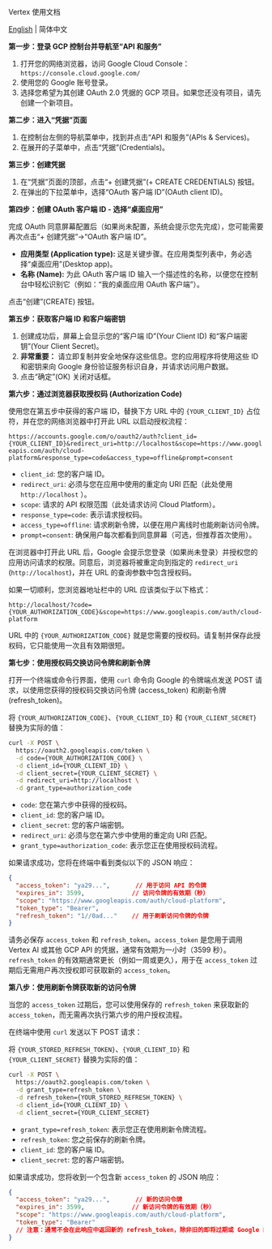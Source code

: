 Vertex 使用文档

[English](./vertex.md) | 简体中文

**第一步：登录 GCP 控制台并导航至“API 和服务”**

1.  打开您的网络浏览器，访问 Google Cloud Console：`https://console.cloud.google.com/`
2.  使用您的 Google 账号登录。
3.  选择您希望为其创建 OAuth 2.0 凭据的 GCP 项目。如果您还没有项目，请先创建一个新项目。

**第二步：进入“凭据”页面**

1.  在控制台左侧的导航菜单中，找到并点击“API 和服务”(APIs & Services)。
2.  在展开的子菜单中，点击“凭据”(Credentials)。

**第三步：创建凭据**

1.  在“凭据”页面的顶部，点击“+ 创建凭据”(+ CREATE CREDENTIALS) 按钮。
2.  在弹出的下拉菜单中，选择“OAuth 客户端 ID”(OAuth client ID)。

**第四步：创建 OAuth 客户端 ID - 选择“桌面应用”**

完成 OAuth 同意屏幕配置后（如果尚未配置，系统会提示您先完成），您可能需要再次点击“+ 创建凭据”->“OAuth 客户端 ID”。

*   **应用类型 (Application type):** 这是关键步骤。在应用类型列表中，务必选择“桌面应用”(Desktop app)。
*   **名称 (Name):** 为此 OAuth 客户端 ID 输入一个描述性的名称，以便您在控制台中轻松识别它（例如：“我的桌面应用 OAuth 客户端”）。

点击“创建”(CREATE) 按钮。

**第五步：获取客户端 ID 和客户端密钥**

1.  创建成功后，屏幕上会显示您的“客户端 ID”(Your Client ID) 和“客户端密钥”(Your Client Secret)。
2.  **非常重要：** 请立即复制并安全地保存这些信息。您的应用程序将使用这些 ID 和密钥来向 Google 身份验证服务标识自身，并请求访问用户数据。
3.  点击“确定”(OK) 关闭对话框。

**第六步：通过浏览器获取授权码 (Authorization Code)**

使用您在第五步中获得的客户端 ID，替换下方 URL 中的 `{YOUR_CLIENT_ID}` 占位符，并在您的网络浏览器中打开此 URL 以启动授权流程：

`https://accounts.google.com/o/oauth2/auth?client_id={YOUR_CLIENT_ID}&redirect_uri=http://localhost&scope=https://www.googleapis.com/auth/cloud-platform&response_type=code&access_type=offline&prompt=consent`

*   `client_id`: 您的客户端 ID。
*   `redirect_uri`: 必须与您在应用中使用的重定向 URI 匹配（此处使用 `http://localhost` ）。
*   `scope`: 请求的 API 权限范围（此处请求访问 Cloud Platform）。
*   `response_type=code`: 表示请求授权码。
*   `access_type=offline`: 请求刷新令牌，以便在用户离线时也能刷新访问令牌。
*   `prompt=consent`: 确保用户每次都看到同意屏幕（可选，但推荐首次使用）。

在浏览器中打开此 URL 后，Google 会提示您登录（如果尚未登录）并授权您的应用访问请求的权限。同意后，浏览器将被重定向到指定的 `redirect_uri` (`http://localhost`)，并在 URL 的查询参数中包含授权码。

如果一切顺利，您浏览器地址栏中的 URL 应该类似于以下格式：

`http://localhost/?code={YOUR_AUTHORIZATION_CODE}&scope=https://www.googleapis.com/auth/cloud-platform`

URL 中的 `{YOUR_AUTHORIZATION_CODE}` 就是您需要的授权码。请复制并保存此授权码，它只能使用一次且有效期很短。

**第七步：使用授权码交换访问令牌和刷新令牌**

打开一个终端或命令行界面，使用 `curl` 命令向 Google 的令牌端点发送 POST 请求，以使用您获得的授权码交换访问令牌 (access_token) 和刷新令牌 (refresh_token)。

将 `{YOUR_AUTHORIZATION_CODE}`、`{YOUR_CLIENT_ID}` 和 `{YOUR_CLIENT_SECRET}` 替换为实际的值：

```bash
curl -X POST \
  https://oauth2.googleapis.com/token \
  -d code={YOUR_AUTHORIZATION_CODE} \
  -d client_id={YOUR_CLIENT_ID} \
  -d client_secret={YOUR_CLIENT_SECRET} \
  -d redirect_uri=http://localhost \
  -d grant_type=authorization_code
```

*   `code`: 您在第六步中获得的授权码。
*   `client_id`: 您的客户端 ID。
*   `client_secret`: 您的客户端密钥。
*   `redirect_uri`: 必须与您在第六步中使用的重定向 URI 匹配。
*   `grant_type=authorization_code`: 表示您正在使用授权码流程。

如果请求成功，您将在终端中看到类似以下的 JSON 响应：

```json
{
  "access_token": "ya29...",       // 用于访问 API 的令牌
  "expires_in": 3599,             // 访问令牌的有效期（秒）
  "scope": "https://www.googleapis.com/auth/cloud-platform",
  "token_type": "Bearer",
  "refresh_token": "1//0ad..."    // 用于刷新访问令牌的令牌
}
```

请务必保存 `access_token` 和 `refresh_token`。`access_token` 是您用于调用 Vertex AI 或其他 GCP API 的凭据，通常有效期为一小时（3599 秒）。`refresh_token` 的有效期通常更长（例如一周或更久），用于在 `access_token` 过期后无需用户再次授权即可获取新的 `access_token`。

**第八步：使用刷新令牌获取新的访问令牌**

当您的 `access_token` 过期后，您可以使用保存的 `refresh_token` 来获取新的 `access_token`，而无需再次执行第六步的用户授权流程。

在终端中使用 `curl` 发送以下 POST 请求：

将 `{YOUR_STORED_REFRESH_TOKEN}`、`{YOUR_CLIENT_ID}` 和 `{YOUR_CLIENT_SECRET}` 替换为实际的值：

```bash
curl -X POST \
  https://oauth2.googleapis.com/token \
  -d grant_type=refresh_token \
  -d refresh_token={YOUR_STORED_REFRESH_TOKEN} \
  -d client_id={YOUR_CLIENT_ID} \
  -d client_secret={YOUR_CLIENT_SECRET}
```

*   `grant_type=refresh_token`: 表示您正在使用刷新令牌流程。
*   `refresh_token`: 您之前保存的刷新令牌。
*   `client_id`: 您的客户端 ID。
*   `client_secret`: 您的客户端密钥。

如果请求成功，您将收到一个包含新 `access_token` 的 JSON 响应：

```json
{
  "access_token": "ya29...",       // 新的访问令牌
  "expires_in": 3599,             // 新访问令牌的有效期（秒）
  "scope": "https://www.googleapis.com/auth/cloud-platform",
  "token_type": "Bearer"
  // 注意：通常不会在此响应中返回新的 refresh_token，除非旧的即将过期或 Google 的策略发生变化。
}
```